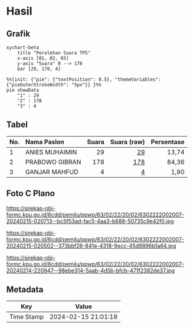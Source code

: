 # Hasil

## Grafik

```mermaid
xychart-beta
    title "Perolehan Suara TPS"
    x-axis [01, 02, 03]
    y-axis "Suara" 0 --> 178
    bar [29, 178, 4]
```

```mermaid
%%{init: {"pie": {"textPosition": 0.5}, "themeVariables": {"pieOuterStrokeWidth": "5px"}} }%%
pie showData
    "1" : 29
    "2" : 178
    "3" : 4
```

## Tabel

| No. | Nama Paslon    | Suara | Suara (raw) | Persentase |
|:--- |:-------------- | -----:| -----------:| ----------:|
| 1   | ANIES MUHAIMIN | 29    | [29][p-1]   | 13,74      |
| 2   | PRABOWO GIBRAN | 178   | [178][p-2]  | 84,36      |
| 3   | GANJAR MAHFUD  | 4     | [4][p-3]    | 1,90       |


[p-1]: https://github.com/gigit-pemilu/pemilu-2024/blob/main/pilpres/hitung-suara/sub/63-kalimantan-selatan/sub/02-kotabaru/sub/22-pulaulaut-sigam/sub/2002-hilir-muara/sub/007-tps/sub/paslon-1.txt
[p-2]: https://github.com/gigit-pemilu/pemilu-2024/blob/main/pilpres/hitung-suara/sub/63-kalimantan-selatan/sub/02-kotabaru/sub/22-pulaulaut-sigam/sub/2002-hilir-muara/sub/007-tps/sub/paslon-2.txt
[p-3]: https://github.com/gigit-pemilu/pemilu-2024/blob/main/pilpres/hitung-suara/sub/63-kalimantan-selatan/sub/02-kotabaru/sub/22-pulaulaut-sigam/sub/2002-hilir-muara/sub/007-tps/sub/paslon-3.txt

## Foto C Plano

https://sirekap-obj-formc.kpu.go.id/6cdd/pemilu/ppwp/63/02/22/20/02/6302222002007-20240215-020713--bc5f53ad-fac5-4aa3-b688-50735c9e42f0.jpg

https://sirekap-obj-formc.kpu.go.id/6cdd/pemilu/ppwp/63/02/22/20/02/6302222002007-20240215-020502--373bbf26-841e-4318-9ecc-45d9896b1a64.jpg

https://sirekap-obj-formc.kpu.go.id/6cdd/pemilu/ppwp/63/02/22/20/02/6302222002007-20240214-220947--98ebe314-5aab-4d5b-bfcb-471f2382de37.jpg


## Metadata

| Key        | Value               |
| ---------- | ------------------- |
| Time Stamp | 2024-02-15 21:01:18 |



